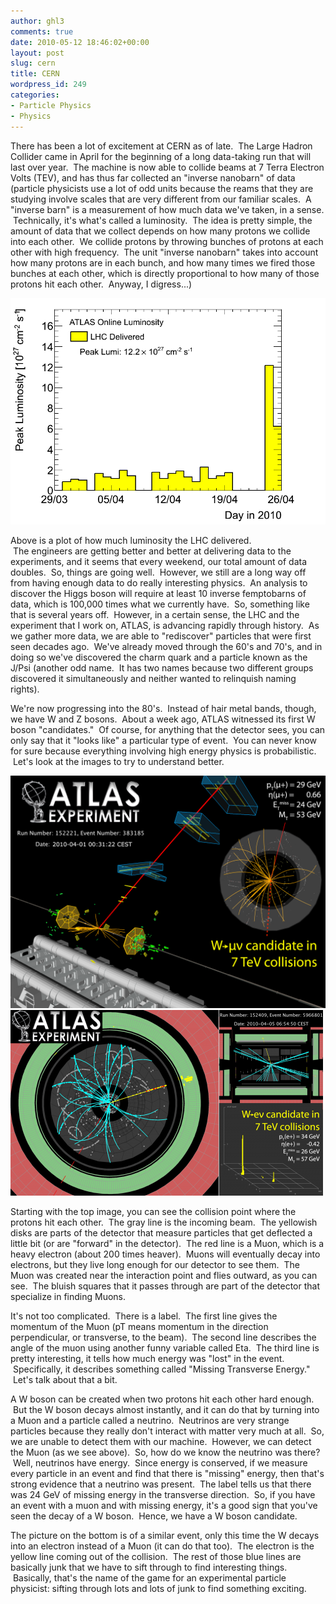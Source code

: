 ```yaml
---
author: ghl3
comments: true
date: 2010-05-12 18:46:02+00:00
layout: post
slug: cern
title: CERN
wordpress_id: 249
categories:
- Particle Physics
- Physics
---
```


There has been a lot of excitement at CERN as of late.  The Large Hadron Collider came in April for the beginning of a long data-taking run that will last over year.  The machine is now able to collide beams at 7 Terra Electron Volts (TEV), and has thus far collected an "inverse nanobarn" of data (particle physicists use a lot of odd units because the reams that they are studying involve scales that are very different from our familiar scales.  A "inverse barn" is a measurement of how much data we've taken, in a sense.  Technically, it's what's called a luminosity.  The idea is pretty simple, the amount of data that we collect depends on how many protons we collide into each other.  We collide protons by throwing bunches of protons at each other with high frequency.  The unit "inverse nanobarn" takes into account how many protons are in each bunch, and how many times we fired those bunches at each other, which is directly proportional to how many of those protons hit each other.  Anyway, I digress...)

[![](/static/uploads/2010/05/lhclumiapril.png?w=300)](/static/uploads/2010/05/lhclumiapril.png)

Above is a plot of how much luminosity the LHC delivered.  The engineers are getting better and better at delivering data to the experiments, and it seems that every weekend, our total amount of data doubles.  So, things are going well.  However, we still are a long way off from having enough data to do really interesting physics.  An analysis to discover the Higgs boson will require at least 10 inverse femptobarns of data, which is 100,000 times what we currently have.  So, something like that is several years off.  However, in a certain sense, the LHC and the experiment that I work on, ATLAS, is advancing rapidly through history.  As we gather more data, we are able to "rediscover" particles that were first seen decades ago.  We've already moved through the 60's and 70's, and in doing so we've discovered the charm quark and a particle known as the J/Psi (another odd name.  It has two names because two different groups discovered it simultaneously and neither wanted to relinquish naming rights).

We're now progressing into the 80's.  Instead of hair metal bands, though, we have W and Z bosons.  About a week ago, ATLAS witnessed its first W boson "candidates."  Of course, for anything that the detector sees, you can only say that it "looks like" a particular type of event.  You can never know for sure because everything involving high energy physics is probabilistic.  Let's look at the images to try to understand better.

[![](/static/uploads/2010/05/wboson0.png?w=300)](/static/uploads/2010/05/wboson0.png)[![](/static/uploads/2010/05/wboson1-e1273689081902.png?w=300)](/static/uploads/2010/05/wboson1-e1273689081902.png)

Starting with the top image, you can see the collision point where the protons hit each other.  The gray line is the incoming beam.  The yellowish disks are parts of the detector that measure particles that get deflected a little bit (or are "forward" in the detector).  The red line is a Muon, which is a heavy electron (about 200 times heaver).  Muons will eventually decay into electrons, but they live long enough for our detector to see them.  The Muon was created near the interaction point and flies outward, as you can see.  The bluish squares that it passes through are part of the detector that specialize in finding Muons.

It's not too complicated.  There is a label.  The first line gives the momentum of the Muon (pT means momentum in the direction perpendicular, or transverse, to the beam).  The second line describes the angle of the muon using another funny variable called Eta.  The third line is pretty interesting, it tells how much energy was "lost" in the event.  Specifically, it describes something called "Missing Transverse Energy."  Let's talk about that a bit.

A W boson can be created when two protons hit each other hard enough.  But the W boson decays almost instantly, and it can do that by turning into a Muon and a particle called a neutrino.  Neutrinos are very strange particles because they really don't interact with matter very much at all.  So, we are unable to detect them with our machine.  However, we can detect the Muon (as we see above).  So, how do we know the neutrino was there?  Well, neutrinos have energy.  Since energy is conserved, if we measure every particle in an event and find that there is "missing" energy, then that's strong evidence that a neutrino was present.  The label tells us that there was 24 GeV of missing energy in the transverse direction.  So, if you have an event with a muon and with missing energy, it's a good sign that you've seen the decay of a W boson.  Hence, we have a W boson candidate.

The picture on the bottom is of a similar event, only this time the W decays into an electron instead of a Muon (it can do that too).  The electron is the yellow line coming out of the collision.  The rest of those blue lines are basically junk that we have to sift through to find interesting things.  Basically, that's the name of the game for an experimental particle physicist: sifting through lots and lots of junk to find something exciting.
